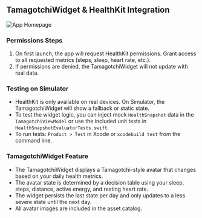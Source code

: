 ## TamagotchiWidget & HealthKit Integration
![App Homepage](https://drive.google.com/uc?export=view&id=13Xyl0hY9lyLHYpvu_CV3T0gHhqUXqxj1)


### Permissions Steps
1. On first launch, the app will request HealthKit permissions. Grant access to all requested metrics (steps, sleep, heart rate, etc.).
2. If permissions are denied, the TamagotchiWidget will not update with real data.

### Testing on Simulator
- HealthKit is only available on real devices. On Simulator, the TamagotchiWidget will show a fallback or static state.
- To test the widget logic, you can inject mock `HealthSnapshot` data in the `TamagotchiViewModel` or use the included unit tests in `HealthSnapshotEvaluatorTests.swift`.
- To run tests: `Product > Test` in Xcode or `xcodebuild test` from the command line.

### TamagotchiWidget Feature
- The TamagotchiWidget displays a Tamagotchi-style avatar that changes based on your daily health metrics.
- The avatar state is determined by a decision table using your sleep, steps, distance, active energy, and resting heart rate.
- The widget persists the last state per day and only updates to a less severe state until the next day.
- All avatar images are included in the asset catalog. 
